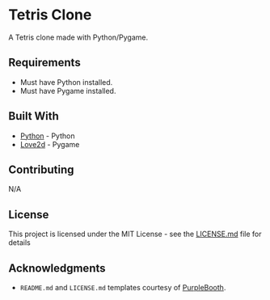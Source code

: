 # Tetris Clone

A Tetris clone made with Python/Pygame.

## Requirements

* Must have Python installed.
* Must have Pygame installed.

## Built With

* [Python](https://www.python.org/) - Python
* [Love2d](https://www.pygame.org/) - Pygame

## Contributing

N/A

## License

This project is licensed under the MIT License - see the [LICENSE.md](LICENSE.md) file for details

## Acknowledgments

* `README.md` and `LICENSE.md` templates courtesy of [PurpleBooth](https://gist.github.com/PurpleBooth).
